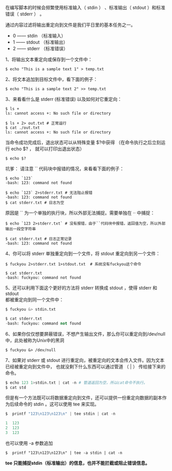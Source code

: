 在编写脚本的时候会频繁使用标准输入（ stdin ） 、标准输出（ stdout ）和标准错误（ stderr ） 。

通过内容过滤将输出重定向到文件是我们平日里的基本任务之一。

* 0 ——  stdin （标准输入）
* 1 ——  stdout （标准输出）
* 2 ——  stderr （标准错误）

1、将输出文本重定向或保存到一个文件中：

```
$ echo "This is a sample text 1" > temp.txt
```

2、将文本追加到目标文件中，看下面的例子：

```
$ echo "This is a sample text 2" >> temp.txt
```

3、来看看什么是 stderr \(标准错误\) 以及如何对它重定向：

```
$ ls +
ls: cannot access +: No such file or directory

$ ls + 2> out.txt # 正常运行
$ cat ./out.txt
ls: cannot access +: No such file or directory
```

当命令成功完成后，退出状态可以从特殊变量 $?中获得 （在命令执行之后立刻运行 echo $? ， 就可以打印出退出状态）

```
$ echo $?
```

坑爹： 请注意 \`\` 代码块中报错的情况，来看看下面的例子：

    $ echo `123`
    -bash: 123: command not found

    $ echo `123` 2>stderr.txt # 无法阻止报错
    -bash: 123: command not found
    $ cat stderr.txt # 日志为空

原因是 \`\` 为一个单独的执行块，所以外部无法捕捉。需要单独在 ·· 中捕捉：

    $ echo `123 2>stderr.txt` # 没有报错，由于``代码块中报错，返回值为空，所以外部输出一段空字符串

    $ cat stderr.txt # 日志正常记录
    -bash: 123: command not found

4、你可以将 stderr 单独重定向到一个文件，将 stdout 重定向到另一个文件：

```
$ fuckyou 2>stderr.txt 1>stdout.txt  # 系统没有fuckyou这个命令

$ cat stderr.txt
-bash: fuckyou: command not found
```

5、还可以利用下面这个更好的方法将 stderr 转换成 stdout ，使得 stderr 和 stdout  
 都被重定向到同一个文件中：

```py
$ fuckyou &> stdin.txt

$ cat stderr.txt
-bash: fuckyou: command not found
```

6、如果你仅仅想要屏蔽错误，不想产生输出文件，那么你可以重定向到/dev/null中，此处被称为Unix中的黑洞

```
$ fuckyou &> /dev/null
```

7、如果对 stderr 或 stdout 进行重定向，被重定向的文本会传入文件。因为文本  
已经被重定向到文件中， 也就没剩下什么东西可以通过管道 （ \| ） 传给接下来的命令。

```py
$ echo 123 1>stdin.txt | cat -n # 管道返回为空，所以cat命令不执行。
$ cat std
```

但是有一个方法既可以将数据重定向到文件，还可以提供一份重定向数据的副本作为后续命令的 stdin 。这可以使用 tee 来实现。

```py
$  printf "123\n123\n123\n" | tee stdin | cat -n

1  123
2  123
3  123
```

也可以使用 -a 参数追加

```
$  printf "123\n123\n123\n" | tee -a stdin | cat -n
```

**tee 只能捕捉stdin（标准输出）的信息，也并不能拦截或阻止错误信息。**

```

```



